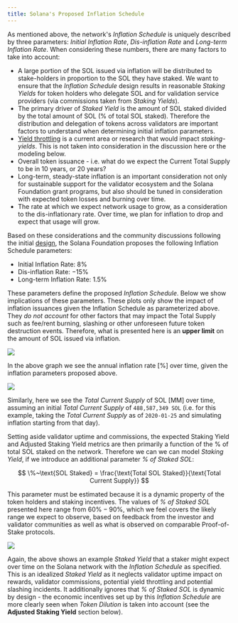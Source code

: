 ```yaml
---
title: Solana's Proposed Inflation Schedule
---
```


As mentioned above, the network's *Inflation Schedule* is uniquely described by three parameters: *Initial Inflation Rate*, *Dis-inflation Rate* and *Long-term Inflation Rate*. When considering these numbers, there are many factors to take into account:

- A large portion of the SOL issued via inflation will be distributed to stake-holders in proportion to the SOL they have staked. We want to ensure that the *Inflation Schedule* design results in reasonable *Staking Yields* for token holders who delegate SOL and for validation service providers (via commissions taken from *Staking Yields*).
- The primary driver of *Staked Yield* is the amount of SOL staked divided by the total amount of SOL (% of total SOL staked). Therefore the distribution and delegation of tokens across validators are important factors to understand when determining initial inflation parameters.
- [Yield throttling](https://forums.solana.com/t/validator-yield-throttling-proposal-discussion/855/5) is a current area or research that would impact *staking-yields*. This is not taken into consideration in the discussion here or the modeling below.
- Overall token issuance - i.e. what do we expect the Current Total Supply to be in 10 years, or 20 years?
- Long-term, steady-state inflation is an important consideration not only for sustainable support for the validator ecosystem and the Solana Foundation grant programs, but also should be tuned in consideration with expected token losses and burning over time.
- The rate at which we expect network usage to grow, as a consideration to the dis-inflationary rate. Over time, we plan for inflation to drop and expect that usage will grow.

Based on these considerations and the community discussions following the initial [design](https://forums.solana.com/t/solana-inflation-design-overview/920), the Solana Foundation proposes the following Inflation Schedule parameters:

- Initial Inflation Rate: $8\%$
- Dis-inflation Rate: $-15\%$
- Long-term Inflation Rate: $1.5\%$

These parameters define the proposed *Inflation Schedule*. Below we show implications of these parameters. These plots only show the impact of inflation issuances given the Inflation Schedule as parameterized above. They *do not account* for other factors that may impact the Total Supply such as fee/rent burning, slashing or other unforeseen future token destruction events. Therefore, what is presented here is an **upper limit** on the amount of SOL issued via inflation.

![](/img/p_inflation_schedule.png)

In the above graph we see the annual inflation rate [$\%$] over time, given the inflation parameters proposed above.

![](/img/p_total_supply.png)

Similarly, here we see the *Total Current Supply* of SOL [MM] over time, assuming an initial *Total Current Supply* of `488,587,349 SOL` (i.e. for this example, taking the *Total Current Supply* as of `2020-01-25` and simulating inflation starting from that day).

Setting aside validator uptime and commissions, the expected Staking Yield and Adjusted Staking Yield metrics are then primarily a function of the % of total SOL staked on the network. Therefore we can we can model *Staking Yield*, if we introduce an additional parameter *% of Staked SOL*:

$$
\%~\text{SOL Staked} = \frac{\text{Total SOL Staked}}{\text{Total Current Supply}}
$$

This parameter must be estimated because it is a dynamic property of the token holders and staking incentives. The values of *% of Staked SOL* presented here range from $60\% - 90\%$, which we feel covers the likely range we expect to observe, based on feedback from the investor and validator communities as well as what is observed on comparable Proof-of-Stake protocols.

![](/img/p_ex_staked_yields.png)

Again, the above shows an example *Staked Yield* that a staker might expect over time on the Solana network with the *Inflation Schedule* as specified. This is an idealized *Staked Yield* as it neglects validator uptime impact on rewards, validator commissions, potential yield throttling  and potential slashing incidents. It additionally ignores that *% of Staked SOL* is dynamic by design - the economic incentives set up by this *Inflation Schedule* are more clearly seen when *Token Dilution* is taken into account (see the **Adjusted Staking Yield** section below).
